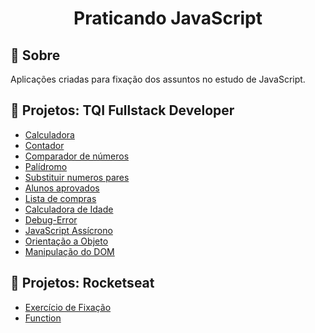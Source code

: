 <h1 align = "center" >Praticando JavaScript</h1>

## :page_facing_up: Sobre
Aplicações criadas para fixação dos assuntos no estudo de JavaScript.

## :open_file_folder: Projetos: TQI Fullstack Developer

- [Calculadora](./Digital-Innovation-One/Calculadora/calculadora.js)
- [Contador](./Digital-Innovation-One/contador-js/assets/js/scripts.js)
- [Comparador de números](./Digital-Innovation-One/Comparar-numeros/comparar.js)
- [Palídromo](./Digital-Innovation-One/palindromo/palindromo.js)
- [Substituir numeros pares](./Digital-Innovation-One/arraysPares/arraysPares.js)
- [Alunos aprovados](./Digital-Innovation-One/usando-For/playground.js)
- [Lista de compras](./Digital-Innovation-One/usando-For/compras.js)
- [Calculadora de Idade](./Digital-Innovation-One/this/calcula-idade.js)
- [Debug-Error](./Digital-Innovation-One/debug-error/validaArrays.js)
- [JavaScript Assícrono](./Digital-Innovation-One/javaScript-assicrono/assets/js/scripts.js)
- [Orientação a Objeto](./Digital-Innovation-One/orientacao-a-objeto/scripts.js)
- [Manipulação do DOM](./Digital-Innovation-One/DOM/assets/js/script.js)
  
## :open_file_folder: Projetos: Rocketseat

- [Exercício de Fixação](./Rocketseat/praticando-e-avancado/script.js)
- [Function](./Rocketseat/functions/)